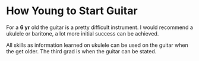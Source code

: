 # How Young to Start Guitar

For a **6 yr** old the guitar is a pretty difficult instrument. I would recommend a ukulele or baritone, a lot more initial success can be achieved.

All skills as information learned on ukulele can be used on the guitar when the get older. The third grad is when the guitar can be stated.